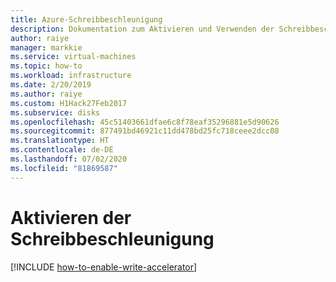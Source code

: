 ```yaml
---
title: Azure-Schreibbeschleunigung
description: Dokumentation zum Aktivieren und Verwenden der Schreibbeschleunigung
author: raiye
manager: markkie
ms.service: virtual-machines
ms.topic: how-to
ms.workload: infrastructure
ms.date: 2/20/2019
ms.author: raiye
ms.custom: H1Hack27Feb2017
ms.subservice: disks
ms.openlocfilehash: 45c51403661dfae6c8f78eaf35296881e5d90626
ms.sourcegitcommit: 877491bd46921c11dd478bd25fc718ceee2dcc08
ms.translationtype: HT
ms.contentlocale: de-DE
ms.lasthandoff: 07/02/2020
ms.locfileid: "81869587"
---
```

# <a name="enable-write-accelerator"></a>Aktivieren der Schreibbeschleunigung
[!INCLUDE [how-to-enable-write-accelerator](../../../includes/virtual-machines-common-how-to-enable-write-accelerator.md)]
